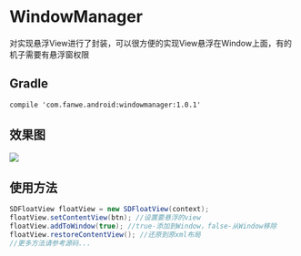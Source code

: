 # WindowManager
对实现悬浮View进行了封装，可以很方便的实现View悬浮在Window上面，有的机子需要有悬浮窗权限

## Gradle
`compile 'com.fanwe.android:windowmanager:1.0.1'`

## 效果图
![](http://thumbsnap.com/i/NWunPUJZ.gif?0818)

## 使用方法
```java
SDFloatView floatView = new SDFloatView(context);
floatView.setContentView(btn); //设置要悬浮的view
floatView.addToWindow(true); //true-添加到Window，false-从Window移除
floatView.restoreContentView(); //还原到原xml布局
//更多方法请参考源码...
```
